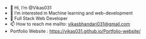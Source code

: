 - 👋 Hi, I’m @Vikas031
- 👀 I’m interested in Machine learning and web-development
- 🌱 Full Stack Web Developer
- 📫 How to reach me mailto: vikasbhandari031@gmail.com
- Portfolio Website : https://vikas031.github.io/Portfolio-website/

<!---
Vikas031/Vikas031 is a ✨ special ✨ repository because its `README.md` (this file) appears on your GitHub profile.
You can click the Preview link to take a look at your changes.
--->
